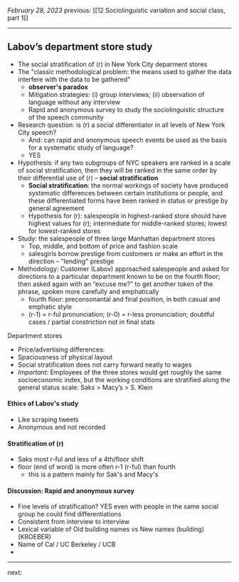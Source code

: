 *February 28, 2023*
previous:  [[12 Sociolinguistic variation and social class, part 1]]

---

## Labov’s department store study
- The social stratification of (r) in New York City deparment stores
- The "classic methodological problem: the means used to gather the data interfere with the data to be gathered"
	- **observer's paradox**
	- Mitigation strategies: (i) group interviews; (ii) observation of language without any interview
	- Rapid and anonymous survey to study the sociolinguistic structure of the speech community
- Research question: is (r) a social differentiator in all levels of New York City speech?
	- And: can rapid and anonymous speech events be used as the basis for a systematic study of language?
	- YES
- Hypothesis: if any two subgroups of NYC speakers are ranked in a scale of social stratification, then they will be ranked in the same order by their differential use of (r) – **social stratification**
	- **Social stratification**: the normal workings of society have produced systematic differences between certain institutions or people, and these differentiated forms have been ranked in status or prestige by general agreement
	- Hypothesis for (r): salespeople in highest-ranked store should have highest values for (r); intermediate for middle-ranked stores; lowest for lowest-ranked stores
- Study: the salespeople of three large Manhattan department stores
	- Top, middle, and bottom of price and fashion scale
	- salesgirls borrow prestige from customers or make an effort in the direction – "lending" prestige
- Methodology: Customer (Labov) approached salespeople and asked for directions to a  particular department known to be on the fourth floor; then asked again  with an “excuse me?” to get another token of the phrase, spoken more  carefully and emphatically
	- fourth floor: preconsonantal and final position, in both casual and emphatic style
	- (r-1) = r-ful pronunciation; (r-0) = r-less pronunciation; doubtful cases / partial constriction not in final stats

Department stores
- Price/advertising differences:
- Spaciousness of physical layout
- Social stratification does not carry forward neatly to wages
- *Important*: Employees of the three stores would get roughly the same socioeconomic index, but the working conditions are stratified along the general status scale: Saks > Macy’s > S. Klein

#### Ethics of Labov's study
- Like scraping tweets
- Anonymous and not recorded

#### Stratification of (r)
- Saks most r-ful and less of a 4th/floor shift
- floor (end of word) is more often r-1 (r-ful) than fourth
	- this is a pattern mainly for Sak's and Macy's

#### Discussion: Rapid and anonymous survey
- Fine levels of stratification? YES even with people in the same social group he could find differentiations
- Consistent from interview to interview
- Lexical variable of Old building names vs New names (building) (KROEBER)
- Name of Cal / UC Berkeley / UCB
- 


---




next:
